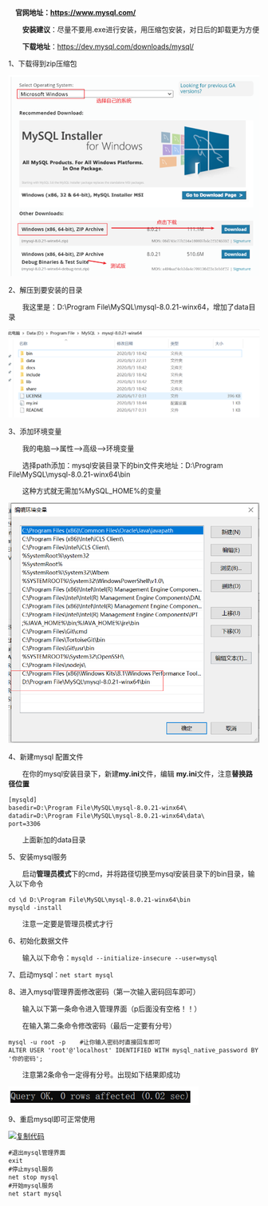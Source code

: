 　**官网地址：https://www.mysql.com/**

　　**安装建议**：尽量不要用.exe进行安装，用压缩包安装，对日后的卸载更为方便

　　**下载地址**：https://dev.mysql.com/downloads/mysql/

1、下载得到zip压缩包

![img](./assets/1158910-20200804153715342-1437605257.png)

 2、解压到要安装的目录

　　我这里是：D:\Program File\MySQL\mysql-8.0.21-winx64，增加了data目录

![img](https://raw.githubusercontent.com/PeipengWang/picture/master/exam/1158910-20200804153900146-1819558176.png)

3、添加环境变量

　　我的电脑–>属性–>高级–>环境变量

　　选择path添加：mysql安装目录下的bin文件夹地址：D:\Program File\MySQL\mysql-8.0.21-winx64\bin

　　这种方式就无需加%MySQL_HOME%的变量

![img](https://raw.githubusercontent.com/PeipengWang/picture/master/exam/1158910-20200804154050785-1647555560.png)

4、新建mysql 配置文件

　　在你的mysql安装目录下，新建**my.ini**文件，编辑 **my.ini**文件，注意**替换路径位置**

```
[mysqld]
basedir=D:\Program File\MySQL\mysql-8.0.21-winx64\
datadir=D:\Program File\MySQL\mysql-8.0.21-winx64\data\
port=3306
```

　　上面新加的data目录

5、安装mysql服务

　　启动**管理员模式**下的cmd，并将路径切换至mysql安装目录下的bin目录，输入以下命令

```
cd \d D:\Program File\MySQL\mysql-8.0.21-winx64\bin
mysqld -install
```

　　注意一定要是管理员模式才行

6、初始化数据文件

　　输入以下命令：`mysqld --initialize-insecure --user=mysql`

7、启动mysql：`net start mysql`

8、进入mysql管理界面修改密码（第一次输入密码回车即可）

　　输入以下第一条命令进入管理界面（p后面没有空格！！）

　　在输入第二条命令修改密码（最后一定要有分号）

```
mysql -u root -p    #让你输入密码时直接回车即可
ALTER USER 'root'@'localhost' IDENTIFIED WITH mysql_native_password BY '你的密码';
```

　　注意第2条命令一定得有分号。出现如下结果即成功

![img](https://raw.githubusercontent.com/PeipengWang/picture/master/exam/1158910-20200804154649973-2137300703.png)

9、重启mysql即可正常使用

[![复制代码](https://assets.cnblogs.com/images/copycode.gif)](javascript:void(0);)

```
#退出mysql管理界面
exit
#停止mysql服务
net stop mysql
#开始mysql服务
net start mysql
```
